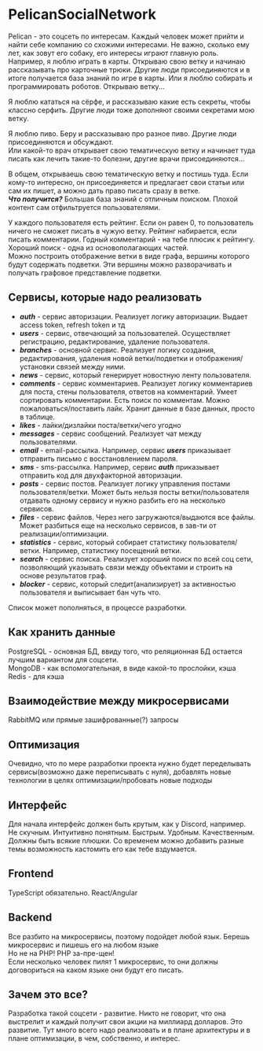 # PelicanSocialNetwork

Pelican - это соцсеть по интересам. Каждый человек может прийти и найти себе компанию со схожими интересами. Не важно, сколько ему лет, как зовут его собаку, его интересы играют главную роль.
Например, я люблю играть в карты. Открываю свою ветку и начинаю рассказывать про карточные трюки. Другие люди присоединяются и в итоге получается база знаний по игре в карты.
Или я люблю собирать и программировать роботов. Открываю ветку...

Я люблю кататься на сёрфе, и рассказываю какие есть секреты, чтобы классно серфить. Другие люди тоже дополняют своими секретами мою ветку.

Я люблю пиво. Беру и рассказываю про разное пиво. Другие люди присоединяются и обсуждают. <br />
Или какой-то врач открывает свою тематическую ветку и начинает туда писать как лечить такие-то болезни, другие врачи присоединяются...

В общем, открываешь свою тематическую ветку и постишь туда. Если кому-то интересно, он присоединяется и предлагает свои статьи или сам их пишет, а можно дать право писать сразу в ветке. <br />
***Что получится?***  Большая база знаний с отличным поиском. Плохой контент сам отфильтруется пользователями. 

У каждого пользователя есть рейтинг. Если он равен 0, то пользователь ничего не сможет писать в чужую ветку. Рейтинг набирается, если писать комментарии. Годный комментарий - на тебе плюсик к рейтингу. <br />
Хороший поиск - одна из основополагающих частей. <br />
Можно построить отображение ветки в виде графа, вершины которого будут содержать подветки. Эти вершины можно разворачивать и получать графовое представление подветки.

## Сервисы, которые надо реализовать

* ***auth*** - сервис авторизации. Реализует логику авторизации. Выдает access token, refresh token и тд
* ***users*** - сервис, отвечающий за пользователей. Осуществляет регистрацию, редактирование, удаление пользователя.
* ***branches*** - основной сервис. Реализует логику создания, редактирования, удаления новой ветки/подветки и отображения/установки связей между ними. 
* ***news*** - сервис, который генерирует новостную ленту пользователя.
* ***comments*** - сервис комментариев. Реализует логику комментариев для поста, стены пользователя, ответов на комментарий. Умеет сортировать комментарии. Есть поиск по комментам. Можно пожаловаться/поставить лайк.
 Хранит данные в базе данных, просто в таблице.
* ***likes*** - лайки/дизлайки поста/ветки/чего угодно
* ***messages*** - сервис сообщений. Реализует чат между пользователями.
* ***email*** - email-рассылка. Например, сервис ***users*** приказывает отправить письмо с восстановлением пароля.
* ***sms*** - sms-рассылка. Например, сервис ***auth*** приказывает отправить код для двухфакторной авторизации.
* ***posts*** - сервис постов. Реализует логику управления постами пользователя/ветки. Может быть нельзя посты ветки/пользователя отдавать одному сервису и нужно разбить его на несколько сервисов. 
* ***files*** - сервис файлов. Через него загружаются/выдаются все файлы. Может разбиться еще на несколько сервисов, в зав-ти от реализации/оптимизации.
* ***statistics*** - сервис, который собирает статистику пользователя/ветки. Например, статистику посещений ветки.
* ***search*** - сервис поиска. Реализует хороший поиск по всей соц сети, позволяющий указывать связи между объектами и строить на основе результатов граф.
* ***blocker*** - сервис, который следит(анализирует) за активностью пользователя и выписывает бан чуть что.

Список может пополняться, в процессе разработки.

## Как хранить данные

PostgreSQL - основная БД, ввиду того, что реляционная БД остается лучшим вариантом для соцсети. <br />
MongoDB - как вспомогательная, в виде какой-то прослойки, кэша <br />
Redis - для кэша

## Взаимодействие между микросервисами

RabbitMQ или прямые зашифрованные(?) запросы

## Оптимизация

Очевидно, что по мере разработки проекта нужно будет переделывать сервисы(возможно даже переписывать с нуля), добавлять новые технологии в целях оптимизации/пробовать новые подходы


## Интерфейс

Для начала интерфейс должен быть крутым, как у Discord, например. Не скучным. Интуитивно понятным. Быстрым. Удобным. Качественным. Должны быть всякие плюшки.
Со временем можно добавить разные темы возможность кастомить его как тебе вздумается.

## Frontend

TypeScript обязательно. React/Angular

## Backend

Все разбито на микросервисы, поэтому подойдет любой язык. Берешь микросервис и пишешь его на любом языке <br />
Но не на PHP! PHP за-пре-щен! <br />
Если несколько человек пилят 1 микросервис, то они должны договориться на каком языке они будут его писать.

## Зачем это все?

Разработка такой соцсети - развитие. Никто не говорит, что она выстрелит и каждый получит свои акции на миллиард долларов. Это развитие. Тут много всего надо реализовать и в плане архитектуры и в плане оптимизации, в чем, собственно, и интерес.

